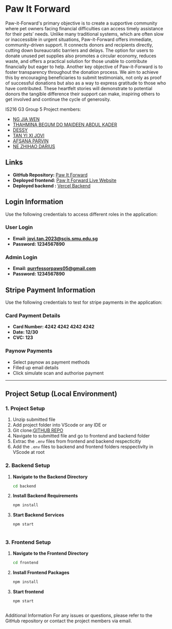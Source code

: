 # Paw It Forward 

Paw-it-Forward's primary objective is to create a supportive community where pet owners facing financial difficulties can access timely assistance for their pets’ needs. Unlike many traditional systems, which are often slow or inaccessible in urgent situations, Paw-it-Forward offers immediate, community-driven support. It connects donors and recipients directly, cutting down bureaucratic barriers and delays. The option for users to donate unused pet supplies also promotes a circular economy, reduces waste, and offers a practical solution for those unable to contribute financially but eager to help. Another key objective of Paw-it-Forward is to foster transparency throughout the donation process. We aim to achieve this by encouraging beneficiaries to submit testimonials, not only as proof of successful donations but also as a way to express gratitude to those who have contributed. These heartfelt stories will demonstrate to potential donors the tangible difference their support can make, inspiring others to get involved and continue the cycle of generosity.


IS216 G3 Group 5 Project members:
- [NG JIA WEN](jiawen.ng.2023@scis.smu.edu.sg)
- [THAHMINA BEGUM DO MAIDEEN ABDUL KADER](thahminamak.2023@scis.smu.edu.sg)
- [DESSY](dessy.2023@scis.smu.edu.sg)
- [TAN YI XI JOVI](jovi.tan.2023@scis.smu.edu.sg)
- [AFSANA PARVIN](afsana.p.2023@scis.smu.edu.sg)
- [NE ZHIHAO DARIUS](darius.ne.2023@scis.smu.edu.sg)


  
## Links
- **GitHub Repository:** [Paw It Forward ](https://github.com/JIAWEN-NG/Paw-It-Forward)
- **Deployed frontend:** [Paw It Forward Live Website](https://purrfessorpaws-40ca2.web.app)
- **Deployed backend :** [Vercel Backend](https://paw-it-forward.vercel.app)
 

## Login Information

Use the following credentials to access different roles in the application:

### User Login
- **Email: jovi.tan.2023@scis.smu.edu.sg** 
- **Password: 1234567890** 

### Admin Login
- **Email: purrfessorpaws05@gmail.com** 
- **Password: 1234567890** 

## Stripe Payment Information

Use the following credentials to test for stripe payments in the application:

### Card Payment Details

- **Card Number: 4242 4242 4242 4242** 
- **Date: 12/30** 
- **CVC: 123** 

### Paynow Payments
- Select paynow as payment methods
- Filled up email details 
- Click simulate scan and authorise payment 

---

## Project Setup (Local Environment)

### 1. Project Setup
1. Unzip submitted file 
2. Add project folder into VScode or any IDE 
or 
1. Git clone:[GITHUB REPO](https://github.com/JIAWEN-NG/Paw-It-Forward.git)
2. Navigate to submitted file and go to frontend and backend folder
3. Extrac the `.env` files from frontend and backend respecticitly 
4. Add the `.env` files to backend and frontend folders resppectivlty in VScode at root


### 2. Backend Setup

1. **Navigate to the Backend Directory**  
   ```bash
   cd backend
   
2. **Install Backend Requirements**
   ```bash
   npm install
   
3. **Start Backend Services**
   ```bash
   npm start
    
### 3. Frontend Setup

1. **Navigate to the Frontend Directory**
    ```bash
    cd frontend

2. **Install Frontend Packages**
   ```bash
   npm install
   
3. **Start frontend**
   ```bash
   npm start



Additional Information
For any issues or questions, please refer to the GitHub repository or contact the project members via email.

